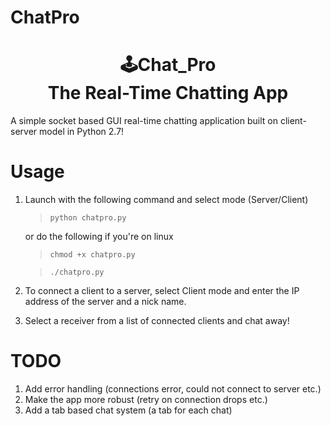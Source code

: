 # ChatPro
<h1 align="center"><b>🕹Chat_Pro<br>The Real-Time Chatting App
 </b></h1>
A simple socket based GUI real-time chatting application built on client-server model in Python 2.7! 

# Usage
1. Launch with the following command and select mode (Server/Client)

    > `python chatpro.py`

    or do the following if you're on linux

    > `chmod +x chatpro.py`

    > `./chatpro.py`

2. To connect a client to a server, select Client mode and enter the IP address of the server and a nick name.
3. Select a receiver from a list of connected clients and chat away!

# TODO
1. Add error handling (connections error, could not connect to server etc.)
2. Make the app more robust (retry on connection drops etc.)
3. Add a tab based chat system (a tab for each chat)
